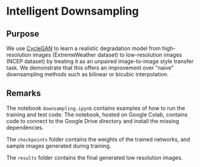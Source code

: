 # Intelligent Downsampling

## Purpose
We use [CycleGAN](https://arxiv.org/abs/1703.10593) to learn a realistic degradation model from high-resolution images (ExtremeWeather dataset) to low-resolution images (NCEP dataset) by treating it as an unpaired image-to-image style transfer task. We demonstrate that this offers an improvement over "naive" downsampling methods such as bilinear or bicubic interpolation.

## Remarks
The notebook `downsampling.ipynb` contains examples of how to run the training and test code. The notebook, hosted on Google Colab, contains code to connect to the Google Drive directory and install the missing dependencies. 

The `checkpoints` folder contains the weights of the trained networks, and sample images generated during training. 

The `results` folder contains the final generated low resolution images.
